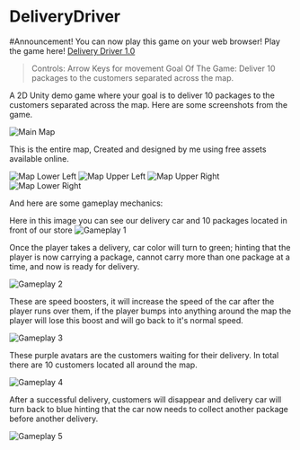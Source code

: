 # DeliveryDriver

#Announcement!
You can now play this game on your web browser! Play the game here! [Delivery Driver 1.0](https://yettyo.github.io/DeliveryDriver/Build1/index.html)
> Controls: Arrow Keys for movement
> Goal Of The Game:  Deliver 10 packages to the customers separated across the map.

A 2D Unity demo game where your goal is to deliver 10 packages to the customers separated across the map. Here are some screenshots from the game.

![Main Map](https://github.com/yettyo/DeliveryDriver/blob/main/Screenshots/DD%20In-game%20screenshots/Map1.png?raw=true)

This is the entire map, Created and designed by me using free assets available online.

![Map Lower Left](https://github.com/yettyo/DeliveryDriver/blob/main/Screenshots/DD%20In-game%20screenshots/Map2.png?raw=true)
![Map Upper Left](https://github.com/yettyo/DeliveryDriver/blob/main/Screenshots/DD%20In-game%20screenshots/Map3.png?raw=true)
![Map Upper Right](https://github.com/yettyo/DeliveryDriver/blob/main/Screenshots/DD%20In-game%20screenshots/Map4.png?raw=true)
![Map Lower Right](https://github.com/yettyo/DeliveryDriver/blob/main/Screenshots/DD%20In-game%20screenshots/Map5.png?raw=true)

And here are some gameplay mechanics:

Here in this image you can see our delivery car and 10 packages located in front of our store
![Gameplay 1](https://github.com/yettyo/DeliveryDriver/blob/main/Screenshots/DD%20In-game%20screenshots/Gameplay1.png?raw=true)

Once the player takes a delivery, car color will turn to green; hinting that the player is now carrying a package, cannot carry more than one package at a time, and now is ready for delivery.

![Gameplay 2](https://github.com/yettyo/DeliveryDriver/blob/main/Screenshots/DD%20In-game%20screenshots/Gameplay2.png?raw=true)

These are speed boosters, it will increase the speed of the car after the player runs over them, if the player bumps into anything around the map the player will lose this boost and will go back to it's normal speed.

![Gameplay 3](https://github.com/yettyo/DeliveryDriver/blob/main/Screenshots/DD%20In-game%20screenshots/Gameplay3.png?raw=true)

These purple avatars are the customers waiting for their delivery. In total there are 10 customers located all around the map.

![Gameplay 4](https://github.com/yettyo/DeliveryDriver/blob/main/Screenshots/DD%20In-game%20screenshots/Gameplay4.png?raw=true)

After a successful delivery, customers will disappear and delivery car will turn back to blue hinting that the car now needs to collect another package before another delivery.

![Gameplay 5](https://github.com/yettyo/DeliveryDriver/blob/main/Screenshots/DD%20In-game%20screenshots/Gameplay5.png?raw=true)


